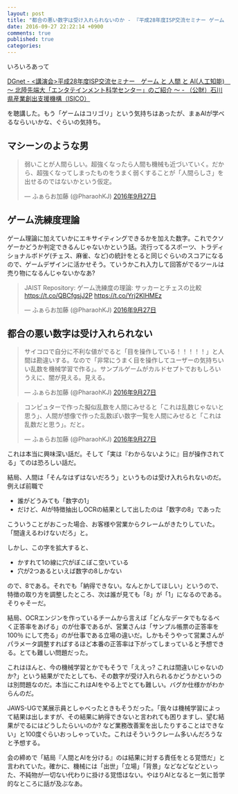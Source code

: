 ```yaml
---
layout: post
title: "都合の悪い数字は受け入れられないのか - 『平成28年度ISP交流セミナー ゲームと人間とAI』を聴講"
date: 2016-09-27 22:22:14 +0900
comments: true
published: true
categories: 
---
```


いろいろあって

[DGnet - <講演会>平成28年度ISP交流セミナー　ゲーム と 人間 と AI(人工知能)　～ 北陸先端大「エンタテインメント科学センター」のご紹介 ～ - （公財）石川県産業創出支援機構（ISICO）](http://www.isico.or.jp/dgnet/eventseminar/40622)

を聴講した。もう「ゲームはコリゴリ」という気持ちはあったが、まぁAIが学べるならいいかな、ぐらいの気持ち。

## マシーンのような男

<blockquote class="twitter-tweet" data-lang="ja"><p lang="ja" dir="ltr">弱いことが人間らしい。超強くなったら人間も機械も近づいていく。だから、超強くなってしまったものをうまく弱くすることが「人間らしさ」を出せるのではないかという仮定。</p>&mdash; ふぁらお加藤 (@PharaohKJ) <a href="https://twitter.com/PharaohKJ/status/780639508156981249">2016年9月27日</a></blockquote> <script async src="//platform.twitter.com/widgets.js" charset="utf-8"></script>


## ゲーム洗練度理論

ゲーム理論に加えていかにエキサイティングできるかを加えた数字。これでクソゲーかどうか判定できるんじゃないかという話。流行ってるスポーツ、トラディショナルボドゲ(チェス、麻雀、など)の統計をとると同じぐらいのスコアになるので、ゲームデザインに活かせそう。ていうかこれ入力して回答がでるツールは売り物になるんじゃないかなあ?

<blockquote class="twitter-tweet" data-lang="ja"><p lang="ja" dir="ltr">JAIST Repository: ゲーム洗練度の理論: サッカーとチェスの比較 <a href="https://t.co/QBCfgsjJ2P">https://t.co/QBCfgsjJ2P</a> <a href="https://t.co/Yrj2KIHMEz">https://t.co/Yrj2KIHMEz</a></p>&mdash; ふぁらお加藤 (@PharaohKJ) <a href="https://twitter.com/PharaohKJ/status/780642830515511296">2016年9月27日</a></blockquote> <script async src="//platform.twitter.com/widgets.js" charset="utf-8"></script>


## 都合の悪い数字は受け入れられない

<blockquote class="twitter-tweet" data-lang="ja"><p lang="ja" dir="ltr">サイコロで自分に不利な値がでると「目を操作している！！！！！」と人間は勘違いする。なので「非常にうまく目を操作してユーザーの気持ちいい乱数を機械学習で作る」。サンプルゲームがカルドセプトでおもしろいうえに、闇が見える。見える。</p>&mdash; ふぁらお加藤 (@PharaohKJ) <a href="https://twitter.com/PharaohKJ/status/780656208919212032">2016年9月27日</a></blockquote> <script async src="//platform.twitter.com/widgets.js" charset="utf-8"></script>

<blockquote class="twitter-tweet" data-lang="ja"><p lang="ja" dir="ltr">コンピュターで作った擬似乱数を人間にみせると「これは乱数じゃないと思う」、人間が想像で作った乱数ぽい数字一覧を人間にみせると「これは乱数だと思う」。だと。</p>&mdash; ふぁらお加藤 (@PharaohKJ) <a href="https://twitter.com/PharaohKJ/status/780657090792529920">2016年9月27日</a></blockquote> <script async src="//platform.twitter.com/widgets.js" charset="utf-8"></script>

これは本当に興味深い話だ。そして「実は『わからないように』目が操作されてる」てのは恐ろしい話だ。

結局、人間は「そんなはずはないだろう」というものは受け入れられないのだ。例えば前職で

- 誰がどうみても「数字の1」
- だけど、AIが特徴抽出しOCRの結果として出したのは「数字の8」であった

こういうことがおこった場合、お客様や営業からクレームがきたりしていた。「間違えるわけないだろ」と。

しかし、この字を拡大すると、

- かすれて1の線に穴がぼこぼこ空いている
- 穴が2つあるといえば数字の8しかない

ので、8である。それでも「納得できない。なんとかしてほしい」というので、特徴の取り方を調整したところ、次は誰が見ても「8」が「1」になるのである。そりゃそーだ。

結局、OCRエンジンを作っているチームから言えば「どんなデータでもなるべく正答率をあげる」のが仕事であるが、営業さんは「サンプル帳票の正答率を 100％ にして売る」のが仕事である立場の違いだ。しかもそうやって営業さんがパラメータ調整すればするほど本番の正答率は下がってしまっていると予想できる。とても難しい問題だった。

これはほんと、今の機械学習とかでもそうで「ええっ? これは間違いじゃないのか?」という結果がでたとしても、その数字が受け入れられるかどうかというのは別問題なのだ。本当にこれはAIをやる上でとても難しい。バグか仕様かがわからんのだ。

JAWS-UGで某展示員としゃべったときもそうだった。「我々は機械学習によって結果は出しますが、その結果に納得できないと言われても困りますし、望む結果がでるにはどうしたらいいのか? など業務改善案を出したりすることはできない」と100度ぐらいおっしゃっていた。これはそういうクレーム多いんだろうなと予想する。

会の締めで「結局『人間とAIを分ける』のは結果に対する責任をとる覚悟だ」と言われていた。確かに、機械には「出世」「立場」「背景」などなどなどといった、不純物が一切ない代わりに掛ける覚悟はない。やはりAIとなると一気に哲学的なところに話が及ぶなあ。
